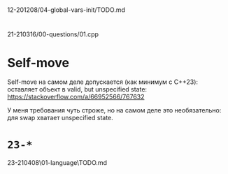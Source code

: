#
12-201208/04-global-vars-init/TODO.md

#
21-210316/00-questions/01.cpp

# Self-move
Self-move на самом деле допускается (как минимум с C++23): оставляет объект в valid, but unspecified state: https://stackoverflow.com/a/66952566/767632

У меня требования чуть строже, но на самом деле это необязательно: для swap хватает unspecified state.

# `23-*`
23-210408\01-language\TODO.md 
